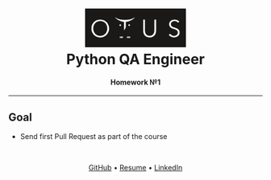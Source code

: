 <h1 align="center">
  <a href="https://otus.ru/lessons/avtomatizaciya-web-testirovaniya/">
    <img src="../readme/otus.png"
    alt="Otus" width="200">
  </a>
  <br>
   Python QA Engineer
  <br>
</h1>

<h4 align="center">
    Homework №1
</h4>
<hr>


## Goal
- Send first Pull Request as part of the course


<br>
<p align="center">
  <a href="https://github.com/Kazzila">GitHub</a> •
  <a href="https://kazzila.github.io/resume/">Resume</a> •
  <a href="https://www.linkedin.com/in/i-kazakov/">LinkedIn</a>
</p>
